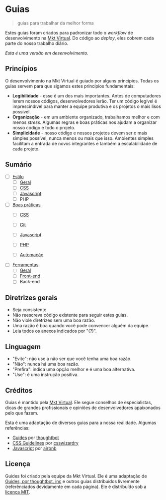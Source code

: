 # Guias
> guias para trabalhar da melhor forma

Estes guias foram criados para padronizar todo o *workflow* de desenvolvimento na [Mkt Virtual](http://mktvirtual.com.br/). Do código ao *deploy*, eles cobrem cada parte do nosso trabalho diário.

*Esta é uma versão em desenvolvimento.*

## Princípios

O desenvolvimento na Mkt Virtual é guiado por alguns princípios. Todas os guias servem para que sigamos estes princípios fundamentais:

- **Legibilidade** - esse é um dos mais importantes. Antes de computadores lerem nossos códigos, desenvolvedores lerão. Ter um código legível é imprescindível para manter a equipe produtiva e os projetos o mais lisos possível.
- **Organização** - em um ambiente organizado, trabalhamos melhor e com menos *stress*. Algumas regras e boas práticas nos ajudam a organizar nosso código e todo o projeto.
- **Simplicidade** - nosso código e nossos projetos devem ser o mais simples possível, nunca menos ou mais que isso. Ambientes simples facilitam a entrada de novos integrantes e também a escalabilidade de cada projeto.

## Sumário

- [ ] [Estilo](https://github.com/mktvirtual/guides/tree/master/estilo)
    - [ ] [Geral](https://github.com/mktvirtual/guides/tree/master/estilo/geral)
    - [ ] [CSS](https://github.com/mktvirtual/guides/tree/master/estilo/CSS)
    - [ ] [Javascript](https://github.com/mktvirtual/guides/tree/master/estilo/javascript)
    - [ ] PHP

- [ ] [Boas práticas](https://github.com/mktvirtual/guides/tree/master/boas-praticas)
    - [ ] [CSS](https://github.com/mktvirtual/guides/tree/master/boas-praticas/CSS)
    - [ ] [Git](https://github.com/mktvirtual/guides/tree/master/boas-praticas/git)
    - [ ] [Javascript](https://github.com/mktvirtual/guides/tree/master/boas-praticas/javascript)
    - [ ] [PHP](https://github.com/mktvirtual/guides/tree/master/boas-praticas/php)

    - [ ] [Automação](https://github.com/mktvirtual/guides/tree/master/boas-praticas/automacao)

- [ ] [Ferramentas](https://github.com/mktvirtual/guides/tree/master/ferramentas)
    - [ ] [Geral](https://github.com/mktvirtual/guides/tree/master/ferramentas#geral)
    - [ ] [Front-end](https://github.com/mktvirtual/guides/tree/master/ferramentas#front-end)
    - [ ] Back-end

## Diretrizes gerais

- Seja consistente.
- Não reescreva código existente para seguir estes guias.
- Não viole diretrizes sem uma boa razão.
- Uma razão é boa quando você pode convencer alguém da equipe.
- Leia todos os anexos indicados por "(?)".

## Linguagem

- "Evite": não use a não ser que você tenha uma boa razão.
- "Não": nunca há uma boa razão.
- "Prefira": indica uma opção melhor e é uma boa alternativa.
- "Use": é uma instrução positiva.

## Créditos

Guias é mantido pela [Mkt Virtual](http://mktvirtual.com.br/). Ele segue conselhos de especialistas, dicas de grandes profissionais e opiniões de desenvolvedores apaixonados pelo que fazem.

Esta é uma adaptação de diversos guias para a nossa realidade. Algumas referências:

- [Guides](https://github.com/thoughtbot/guides) por [thoughtbot](https://github.com/thoughtbot)
- [CSS Guidelines](https://github.com/csswizardry/CSS-Guidelines) por [csswizardry](https://github.com/csswizardry)
- [Javascript](https://github.com/airbnb/javascript) por [airbnb](https://github.com/airbnb)

## Licença

Guides foi criado pela equipe da Mkt Virtual. Ele é uma adaptação de [Guides, por thoughtbot, inc](https://github.com/thoughtbot/guides) e outros guias distribuídos livremente (referênciados devidamente em cada página). Ele é distribuído sob a [licença MIT](https://github.com/mktvirtual/guides/tree/master/LICENSE).
